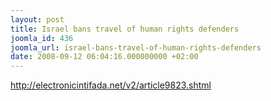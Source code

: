 ```yaml
---
layout: post
title: Israel bans travel of human rights defenders
joomla_id: 436
joomla_url: israel-bans-travel-of-human-rights-defenders
date: 2008-09-12 06:04:16.000000000 +02:00
---
```

<p><a href="http://electronicintifada.net/v2/article9823.shtml">http://electronicintifada.net/v2/article9823.shtml</a></p>
